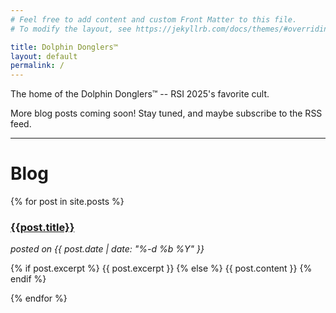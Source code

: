 ```yaml
---
# Feel free to add content and custom Front Matter to this file.
# To modify the layout, see https://jekyllrb.com/docs/themes/#overriding-theme-defaults

title: Dolphin Donglers™
layout: default
permalink: /
---
```


The home of the Dolphin Donglers™ -- RSI 2025's favorite cult.

More blog posts coming soon! Stay tuned, and maybe subscribe to the RSS feed.


---

# Blog

{% for post in site.posts %}
  <div id="post-short">
    <a href="{{site.url}}{{site.baseurl}}{{post.url}}">
      <h3>{{post.title}}</h3>
    </a>
    <i>posted on {{ post.date | date: "%-d %b %Y" }}</i>
    <p>
      {% if post.excerpt %}
        {{ post.excerpt }}
      {% else %}
        {{ post.content }}
      {% endif %}
    </p>
  </div>
{% endfor %}
